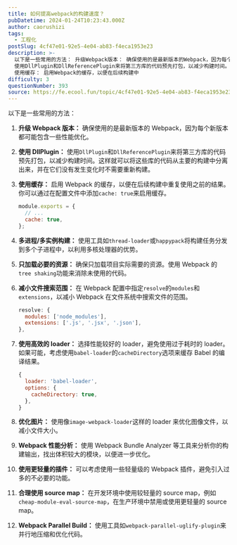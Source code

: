 ```yaml
---
title: 如何提高webpack的构建速度？
pubDatetime: 2024-01-24T10:23:43.000Z
author: caorushizi
tags:
  - 工程化
postSlug: 4cf47e01-92e5-4e04-ab83-f4eca1953e23
description: >-
  以下是一些常用的方法： 升级Webpack版本： 确保使用的是最新版本的Webpack，因为每个新版本都可能包含一些性能优化。 使用DllPlugin：
  使用DllPlugin和DllReferencePlugin来将第三方库的代码预先打包，以减少构建时间。这样就可以将这些库的代码从主要的构建中分离出来，并在它们没有发生变化时不需要重新构建。
  使用缓存： 启用Webpack的缓存，以便在后续构建中
difficulty: 3
questionNumber: 393
source: https://fe.ecool.fun/topic/4cf47e01-92e5-4e04-ab83-f4eca1953e23
---
```


以下是一些常用的方法：

1. **升级 Webpack 版本：** 确保使用的是最新版本的 Webpack，因为每个新版本都可能包含一些性能优化。

2. **使用 DllPlugin：** 使用`DllPlugin`和`DllReferencePlugin`来将第三方库的代码预先打包，以减少构建时间。这样就可以将这些库的代码从主要的构建中分离出来，并在它们没有发生变化时不需要重新构建。

3. **使用缓存：** 启用 Webpack 的缓存，以便在后续构建中重复使用之前的结果。你可以通过在配置文件中添加`cache: true`来启用缓存。

   ```javascript
   module.exports = {
     // ...
     cache: true,
   };
   ```

4. **多进程/多实例构建：** 使用工具如`thread-loader`或`happypack`将构建任务分发到多个子进程中，以利用多核处理器的优势。

5. **只加载必要的资源：** 确保只加载项目实际需要的资源。使用 Webpack 的`tree shaking`功能来消除未使用的代码。

6. **减小文件搜索范围：** 在 Webpack 配置中指定`resolve`的`modules`和`extensions`，以减小 Webpack 在文件系统中搜索文件的范围。

   ```javascript
   resolve: {
     modules: ['node_modules'],
     extensions: ['.js', '.jsx', '.json'],
   },
   ```

7. **使用高效的 loader：** 选择性能较好的 loader，避免使用过于耗时的 loader。如果可能，考虑使用`babel-loader`的`cacheDirectory`选项来缓存 Babel 的编译结果。

   ```javascript
   {
     loader: 'babel-loader',
     options: {
       cacheDirectory: true,
     },
   }
   ```

8. **优化图片：** 使用像`image-webpack-loader`这样的 loader 来优化图像文件，以减小文件大小。

9. **Webpack 性能分析：** 使用 Webpack Bundle Analyzer 等工具来分析你的构建输出，找出体积较大的模块，以便进一步优化。

10. **使用更轻量的插件：** 可以考虑使用一些轻量级的 Webpack 插件，避免引入过多的不必要的功能。

11. **合理使用 source map：** 在开发环境中使用较轻量的 source map，例如`cheap-module-eval-source-map`，在生产环境中禁用或使用更轻量的 source map。

12. **Webpack Parallel Build：** 使用工具如`webpack-parallel-uglify-plugin`来并行地压缩和优化代码。
